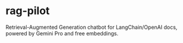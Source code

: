# rag-pilot
Retrieval-Augmented Generation chatbot for LangChain/OpenAI docs, powered by Gemini Pro and free embeddings.
